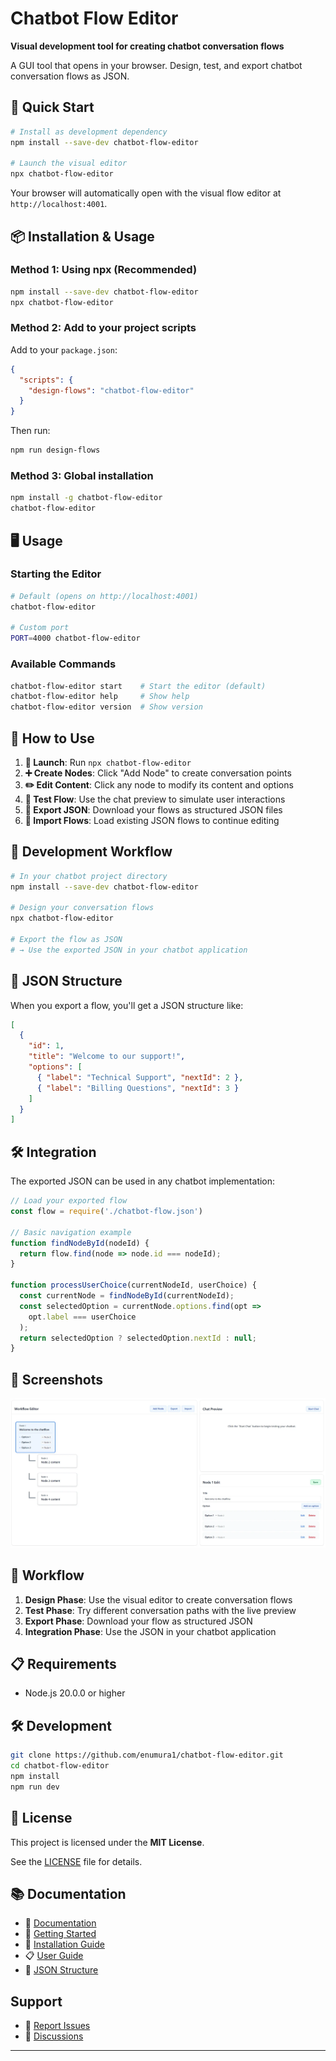 # Chatbot Flow Editor

**Visual development tool for creating chatbot conversation flows**

A GUI tool that opens in your browser. Design, test, and export chatbot conversation flows as JSON.

## 🚀 Quick Start

```bash
# Install as development dependency
npm install --save-dev chatbot-flow-editor

# Launch the visual editor
npx chatbot-flow-editor
```

Your browser will automatically open with the visual flow editor at `http://localhost:4001`.

## 📦 Installation & Usage

### Method 1: Using npx (Recommended)
```bash
npm install --save-dev chatbot-flow-editor
npx chatbot-flow-editor
```

### Method 2: Add to your project scripts
Add to your `package.json`:
```json
{
  "scripts": {
    "design-flows": "chatbot-flow-editor"
  }
}
```

Then run:
```bash
npm run design-flows
```

### Method 3: Global installation
```bash
npm install -g chatbot-flow-editor
chatbot-flow-editor
```

## 🖥️ Usage

### Starting the Editor
```bash
# Default (opens on http://localhost:4001)
chatbot-flow-editor

# Custom port
PORT=4000 chatbot-flow-editor
```

### Available Commands
```bash
chatbot-flow-editor start    # Start the editor (default)
chatbot-flow-editor help     # Show help
chatbot-flow-editor version  # Show version
```

## 🎯 How to Use

1. **🚀 Launch**: Run `npx chatbot-flow-editor`
2. **➕ Create Nodes**: Click "Add Node" to create conversation points
3. **✏️ Edit Content**: Click any node to modify its content and options
4. **🧪 Test Flow**: Use the chat preview to simulate user interactions
5. **💾 Export JSON**: Download your flows as structured JSON files
6. **📂 Import Flows**: Load existing JSON flows to continue editing

## 🔧 Development Workflow

```bash
# In your chatbot project directory
npm install --save-dev chatbot-flow-editor

# Design your conversation flows
npx chatbot-flow-editor

# Export the flow as JSON
# → Use the exported JSON in your chatbot application
```

## 📁 JSON Structure

When you export a flow, you'll get a JSON structure like:

```json
[
  {
    "id": 1,
    "title": "Welcome to our support!",
    "options": [
      { "label": "Technical Support", "nextId": 2 },
      { "label": "Billing Questions", "nextId": 3 }
    ]
  }
]
```

## 🛠️ Integration

The exported JSON can be used in any chatbot implementation:

```javascript
// Load your exported flow
const flow = require('./chatbot-flow.json')

// Basic navigation example
function findNodeById(nodeId) {
  return flow.find(node => node.id === nodeId);
}

function processUserChoice(currentNodeId, userChoice) {
  const currentNode = findNodeById(currentNodeId);
  const selectedOption = currentNode.options.find(opt => 
    opt.label === userChoice
  );
  return selectedOption ? selectedOption.nextId : null;
}
```

## 🎨 Screenshots

![Chatbot Flow Editor Interface](chatbot-flow-editor.webp)

## 🔄 Workflow

1. **Design Phase**: Use the visual editor to create conversation flows
2. **Test Phase**: Try different conversation paths with the live preview  
3. **Export Phase**: Download your flow as structured JSON
4. **Integration Phase**: Use the JSON in your chatbot application

## 📋 Requirements

- Node.js 20.0.0 or higher

## 🛠️ Development

```bash
git clone https://github.com/enumura1/chatbot-flow-editor.git
cd chatbot-flow-editor
npm install
npm run dev
```

## 📄 License

This project is licensed under the **MIT License**.

See the [LICENSE](./LICENSE) file for details.

## 📚 Documentation

- 📖 [Documentation](https://enumura1.github.io/chatbot-flow-editor/)
- 🚀 [Getting Started](https://enumura1.github.io/chatbot-flow-editor/docs/getting-started)
- 💾 [Installation Guide](https://enumura1.github.io/chatbot-flow-editor/docs/installation)
- 📋 [User Guide](https://enumura1.github.io/chatbot-flow-editor/docs/user-guide)
- 🔧 [JSON Structure](https://enumura1.github.io/chatbot-flow-editor/docs/json-structure)

## Support

- 🐛 [Report Issues](https://github.com/enumura1/chatbot-flow-editor/issues)
- 💬 [Discussions](https://github.com/enumura1/chatbot-flow-editor/discussions)

---